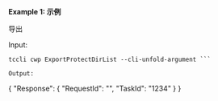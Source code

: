 **Example 1: 示例**

导出

Input: 

```
tccli cwp ExportProtectDirList --cli-unfold-argument ```

Output: 
```
{
    "Response": {
        "RequestId": "",
        "TaskId": "1234"
    }
}
```

